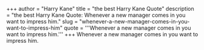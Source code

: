 +++
author = "Harry Kane"
title = "the best Harry Kane Quote"
description = "the best Harry Kane Quote: Whenever a new manager comes in you want to impress him."
slug = "whenever-a-new-manager-comes-in-you-want-to-impress-him"
quote = '''Whenever a new manager comes in you want to impress him.'''
+++
Whenever a new manager comes in you want to impress him.
